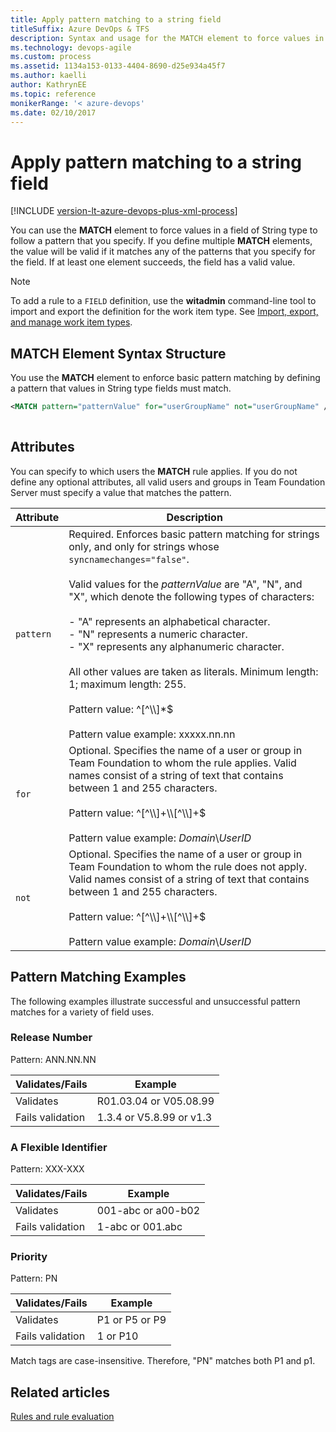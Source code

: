 ```yaml
---
title: Apply pattern matching to a string field 
titleSuffix: Azure DevOps & TFS
description: Syntax and usage for the MATCH element to force values in a field of String type to follow specified pattern - Team Foundation Server  
ms.technology: devops-agile
ms.custom: process
ms.assetid: 1134a153-0133-4404-8690-d25e934a45f7
ms.author: kaelli
author: KathrynEE
ms.topic: reference
monikerRange: '< azure-devops'
ms.date: 02/10/2017
---
```


# Apply pattern matching to a string field

[!INCLUDE [version-lt-azure-devops-plus-xml-process](../../includes/version-lt-azure-devops-plus-xml-process.md)] 

You can use the **MATCH** element to force values in a field of String type to follow a pattern that you specify. If you define multiple **MATCH** elements, the value will be valid if it matches any of the patterns that you specify for the field. If at least one element succeeds, the field has a valid value.  
  
> [!NOTE]
> To add a rule to a `FIELD` definition, use the **witadmin** command-line tool to import and export the definition for the work item type. See [Import, export, and manage work item types](../witadmin/witadmin-import-export-manage-wits.md).  
  
## MATCH Element Syntax Structure  
 You use the **MATCH** element to enforce basic pattern matching by defining a pattern that values in String type fields must match.  
  
```xml
<MATCH pattern="patternValue" for="userGroupName" not="userGroupName" />  
  
```  
  
## Attributes  
 You can specify to which users the **MATCH** rule applies. If you do not define any optional attributes, all valid users and groups in Team Foundation Server must specify a value that matches the pattern.  
  
|Attribute|Description|  
|---------------|-----------------|  
|`pattern`|Required. Enforces basic pattern matching for strings only, and only for strings whose `syncnamechanges="false"`.<br /><br /> Valid values for the *patternValue* are "A", "N", and "X", which denote the following types of characters:<br /><br /> -   "A" represents an alphabetical character.<br />-   "N" represents a numeric character.<br />-   "X" represents any alphanumeric character.<br /><br /> All other values are taken as literals. Minimum length: 1; maximum length: 255.<br /><br /> Pattern value: ^[^\\\\]*$<br /><br /> Pattern value example: xxxxx.nn.nn|  
|`for`|Optional. Specifies the name of a user or group in Team Foundation to whom the rule applies. Valid names consist of a string of text that contains between 1 and 255 characters.<br /><br /> Pattern value: ^[^\\\\]+\\\\[^\\\\]+$<br /><br /> Pattern value example: *Domain*\\*UserID*|  
|`not`|Optional. Specifies the name of a user or group in Team Foundation to whom the rule does not apply. Valid names consist of a string of text that contains between 1 and 255 characters.<br /><br /> Pattern value: ^[^\\\\]+\\\\[^\\\\]+$<br /><br /> Pattern value example:  *Domain*\\*UserID*|  
  
 
  
## Pattern Matching Examples  
 The following examples illustrate successful and unsuccessful pattern matches for a variety of field uses.  
  
### Release Number  
 Pattern: ANN.NN.NN  
  
|Validates/Fails|Example|  
|-|-|  
|Validates|R01.03.04 or V05.08.99|  
|Fails validation|1.3.4 or V5.8.99 or v1.3|  
  
### A Flexible Identifier  
 Pattern: XXX-XXX  
  
|Validates/Fails|Example|  
|-|-|  
|Validates|001-abc or a00-b02|  
|Fails validation|1-abc or 001.abc|  
  
### Priority  
 Pattern: PN  
  
|Validates/Fails|Example|  
|-|-|  
|Validates|P1 or P5 or P9|  
|Fails validation|1 or P10|  
  
 Match tags are case-insensitive. Therefore, "PN" matches both P1 and p1.  
  
 
  
## Related articles 
 [Rules and rule evaluation](../../organizations/settings/work/rule-reference.md)
